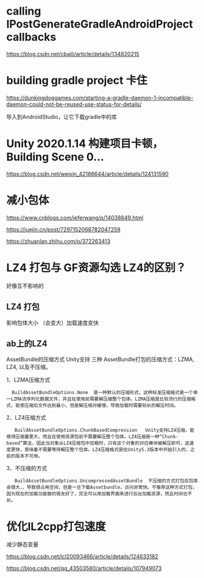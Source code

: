 # calling IPostGenerateGradleAndroidProject callbacks

https://blog.csdn.net/cbaili/article/details/134820215



# building gradle project 卡住

https://dunkingdoggames.com/starting-a-gradle-daemon-1-incompatible-daemon-could-not-be-reused-use-status-for-details/

导入到AndroidStudio，让它下载gradle中的库

# Unity 2020.1.14 构建项目卡顿，Building Scene 0...

https://blog.csdn.net/weixin_42186644/article/details/124131590

# 减小包体

https://www.cnblogs.com/jeferwang/p/14038849.html

https://juejin.cn/post/7297152068782047259

https://zhuanlan.zhihu.com/p/372263413

# LZ4 打包与 GF资源勾选 LZ4的区别？

好像互不影响的



## LZ4 打包

影响包体大小 （会变大）加载速度变快



## ab上的LZ4

AssetBundle的压缩方式
      Unity支持 三种 AssetBundle打包的压缩方式：LZMA, LZ4, 以及不压缩。


1、LZMA压缩方式

      BuildAssetBundleOptions.None  是一种默认的压缩形式，这种标准压缩格式是一个单一LZMA流序列化数据文件，并且在使用前需要解压缩整个包体。LZMA压缩是比较流行的压缩格式，能使压缩后文件达到最小，但是解压相对缓慢，导致加载时需要较长的解压时间。

 2、LZ4压缩方式

       BuildAssetBundleOptions.ChunkBasedCompression   Unity支持LZ4压缩，能使得压缩量更大，而且在使用资源包前不需要解压整个包体。LZ4压缩是一种“Chunk-based”算法，因此当对象从LZ4压缩包中加载时，只有这个对象的对应模块被解压即可，这速度更快，意味着不需要等待解压整个包体。LZ4压缩格式是在Unity5.3版本中开始引入的，之前的版本不可用。

 3、不压缩的方式

       BuildAssetBundleOptions.UncompressedAssetBundle  不压缩的方式打包后包体会很大，，导致很占用空间，但是一旦下载Assetbundle，访问非常快。不推荐这种方式打包，因为现在的加载功能做的很友好了，完全可以用加载界面来进行后台加载资源，而且时间也不长。

# 优化IL2cpp打包速度

减少静态变量

https://blog.csdn.net/lcl20093466/article/details/124633182



https://blog.csdn.net/qq_43503580/article/details/107949073
